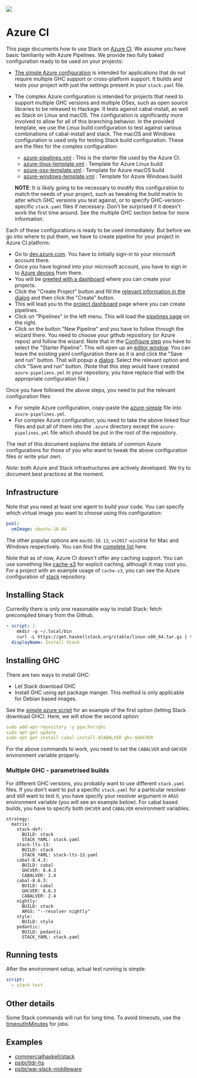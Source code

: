 <div class="hidden-warning"><a href="https://docs.haskellstack.org/"><img src="https://cdn.jsdelivr.net/gh/commercialhaskell/stack/doc/img/hidden-warning.svg"></a></div>

# Azure CI

This page documents how to use Stack on [Azure
CI](http://dev.azure.com/). We assume you have basic familiarity with
Azure Pipelines. We provide two fully baked configuration ready to be
used on your projects:

* [The simple Azure configuration](https://raw.githubusercontent.com/commercialhaskell/stack/stable/doc/azure/azure-simple.yml)
  is intended for applications that do not require multiple GHC
  support or cross-platform support. It builds and tests your project
  with just the settings present in your `stack.yaml` file.
* The complex Azure configuration is intended for projects that need
  to support multiple GHC versions and multiple OSes, such as open
  source libraries to be released to Hackage. It tests against
  cabal-install, as well as Stack on Linux and macOS. The
  configuration is significantly more involved to allow for all of
  this branching behavior. In the provided template, we use the Linux
  build configuration to test against various combinations of
  cabal-install and stack. The macOS and Windows configuration is used
  only for testing Stack build configuration. These are the files for
  the complex configuration:
  - [azure-pipelines.yml](https://raw.githubusercontent.com/commercialhaskell/stack/stable/doc/azure/azure-pipelines.yml) : This is the starter file used by the Azure CI.
  - [azure-linux-template.yml](https://raw.githubusercontent.com/commercialhaskell/stack/stable/doc/azure/azure-linux-template.yml) : Template for Azure Linux build
  - [azure-osx-template.yml](https://raw.githubusercontent.com/commercialhaskell/stack/stable/doc/azure/azure-osx-template.yml) : Template for Azure macOS build
  - [azure-windows-template.yml](https://raw.githubusercontent.com/commercialhaskell/stack/stable/doc/azure/azure-windows-template.yml) : Template for Azure Windows build

  __NOTE__: It is likely going to be necessary to modify this configuration to
  match the needs of your project, such as tweaking the build matrix to alter
  which GHC versions you test against, or to specify GHC-version-specific
  `stack.yaml` files if necessary. Don't be surprised if it doesn't work the
  first time around. See the multiple GHC section below for more information.

Each of these configurations is ready to be used immediately. But
before we go into where to put them, we have to create pipeline for
your project in Azure CI platform:

* Go to [dev.azure.com](https://dev.azure.com). You have to initially
  sign-in to your microsoft account there.
* Once you have logined into your microsoft account, you have to sign
  in to [Azure
  devops](https://user-images.githubusercontent.com/737477/52465678-70963080-2ba5-11e9-83d8-84112b140236.png)
  from there.
* You will be [greeted with a
  dashboard](https://user-images.githubusercontent.com/737477/52465677-70963080-2ba5-11e9-904a-c15c7c0524ef.png)
  where you can create your projects.
* Click the "Create Project" button and fill the [relevant information
  in the dialog](https://user-images.githubusercontent.com/737477/52465676-70963080-2ba5-11e9-82a4-093ee58f11c9.png) and then click the "Create" button.
* This will lead you to the [project
  dashboard](https://user-images.githubusercontent.com/737477/52465675-6ffd9a00-2ba5-11e9-917e-3dec251fcc87.png)
  page where you can create pipelines.
* Click on "Pipelines" in the left menu. This will load the [pipelines
  page](https://user-images.githubusercontent.com/737477/52465673-6ffd9a00-2ba5-11e9-97a4-04e703ae1fbc.png)
  on the right.
* Click on the button "New Pipeline" and you have to follow through
  the wizard there. You need to choose your github repository (or
  Azure repos) and follow the wizard. Note that in the [Configure
  step](https://user-images.githubusercontent.com/737477/52465670-6ffd9a00-2ba5-11e9-83a3-9fffdacbf249.png)
  you have to select the "Starter Pipeline". This will open up an
  [editor
  window](https://user-images.githubusercontent.com/737477/52465669-6f650380-2ba5-11e9-9662-e9c6fc2682b5.png). You
  can leave the existing yaml configuration there as it is and click
  the "Save and run" button.  That will popup a
  [dialog](https://user-images.githubusercontent.com/737477/52465668-6f650380-2ba5-11e9-9203-6347a609e3c4.png). Select
  the relevant option and click "Save and run" button. (Note that this
  step would have created `azure-pipeliens.yml` in your repository,
  you have replace that with the appropriate configuration file.)

Once you have followed the above steps, you need to put the relevant
configuration files:

* For simple Azure configuration, copy-paste the
  [azure-simple](https://raw.githubusercontent.com/commercialhaskell/stack/stable/doc/azure/azure-simple.yml)
  file into `azure-pipelines.yml`.
* For complex Azure configuration, you need to take the above linked
  four files and put all of them into the `.azure` directory except
  the `azure-pipelines.yml` file which should be put in the root of
  the repository.

The rest of this document explains the details of common Azure
configurations for those of you who want to tweak the above
configuration files or write your own.

*Note:* both Azure and Stack infrastructures are actively developed. We try to
 document best practices at the moment.

## Infrastructure

Note that you need at least one agent to build your code. You can
specify which virtual image you want to choose using this configuration:

``` yaml
pool:
  vmImage: ubuntu-16.04
```

The other popular options are `macOS-10.13`, `vs2017-win2016` for Mac
and Windows respectively. You can find the [complete
list](https://docs.microsoft.com/en-us/azure/devops/pipelines/agents/hosted?view=vsts&tabs=yaml)
here.

Note that as of now, Azure CI doesn't offer any caching support. You
can use something like [cache-s3](https://github.com/fpco/cache-s3)
for explicit caching, although it may cost you. For a project with an
example usage of `cache-s3`, you can see the Azure configuration of
[stack](https://github.com/commercialhaskell/stack) repository.

## Installing Stack

Currently there is only one reasonable way to install Stack: fetch precompiled
binary from the Github.

```yaml
- script: |
    mkdir -p ~/.local/bin
    curl -L https://get.haskellstack.org/stable/linux-x86_64.tar.gz | tar xz --wildcards --strip-components=1 -C ~/.local/bin '*/stack'
  displayName: Install Stack
```

## Installing GHC

There are two ways to install GHC:

- Let Stack download GHC
- Install GHC using apt package manger. This method is only applicable
  for Debian based images.

See the [simple azure
script](https://raw.githubusercontent.com/commercialhaskell/stack/stable/doc/azure/azure-simple.yml)
for an example of the first option (letting Stack download GHC). Here,
we will show the second option:

```yaml
sudo add-apt-repository -y ppa:hvr/ghc
sudo apt-get update
sudo apt-get install cabal-install-$CABALVER ghc-$GHCVER
```

For the above commands to work, you need to set the `CABALVER` and
`GHCVER` environment variable properly.

### Multiple GHC - parametrised builds

For different GHC versions, you probably want to use different
`stack.yaml` files. If you don't want to put a specific `stack.yaml`
for a particular resolver and still want to test it, you have specify
your resolver argument in `ARGS` environment variable (you will see an
example below). For cabal based builds, you have to specify both
`GHCVER` and `CABALVER` environment variables.

```
strategy:
  matrix:
    stack-def:
      BUILD: stack
      STACK_YAML: stack.yaml
    stack-lts-13:
      BUILD: stack
      STACK_YAML: stack-lts-13.yaml
    cabal-8.4.3:
      BUILD: cabal
      GHCVER: 8.4.3
      CABALVER: 2.4
    cabal-8.6.3:
      BUILD: cabal
      GHCVER: 8.6.3
      CABALVER: 2.4
    nightly:
      BUILD: stack
      ARGS: "--resolver nightly"
    style:
      BUILD: style
    pedantic:
      BUILD: pedantic
      STACK_YAML: stack.yaml
```

## Running tests

After the environment setup, actual test running is simple:

```yaml
script:
  - stack test
```

## Other details

Some Stack commands will run for long time. To avoid timeouts, use the [timeoutInMinutes](https://docs.microsoft.com/en-us/azure/devops/pipelines/process/phases?tabs=yaml&view=azdevops#timeouts) for jobs.

## Examples

- [commercialhaskell/stack](https://github.com/commercialhaskell/stack/blob/master/azure-pipelines.yml)
- [psibi/tldr-hs](http://github.com/psibi/tldr-hs)
- [psibi/wai-slack-middleware](https://github.com/psibi/wai-slack-middleware)
